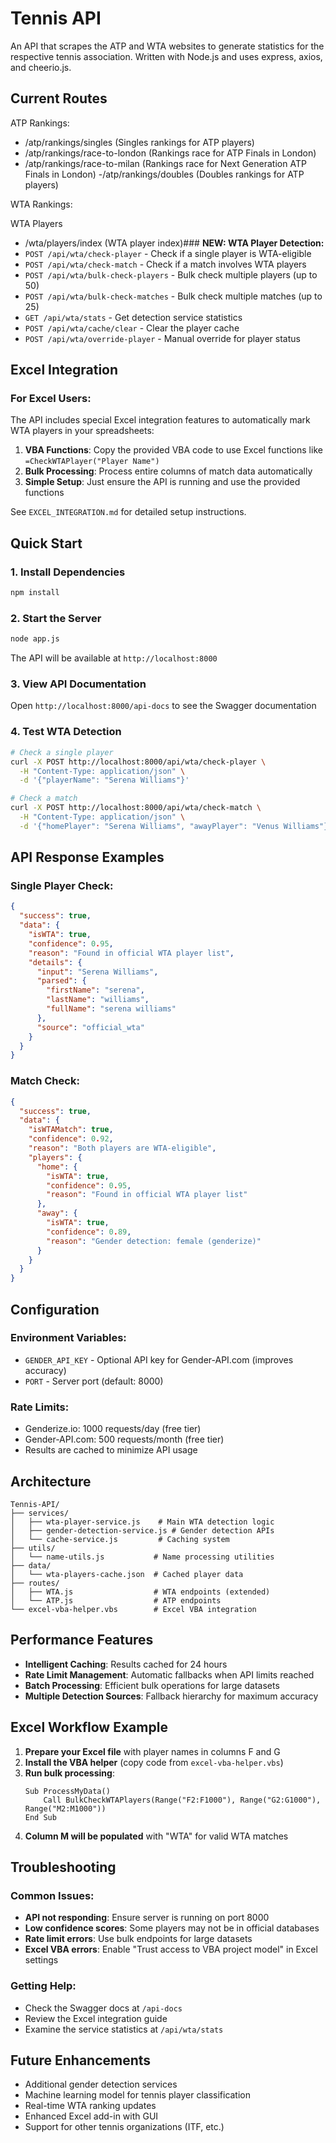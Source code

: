 # Tennis API
An API that scrapes the ATP and WTA websites to generate statistics for the respective tennis association. Written with
Node.js and uses express, axios, and cheerio.js.

## Current Routes
ATP Rankings:
- /atp/rankings/singles (Singles rankings for ATP players)
- /atp/rankings/race-to-london (Rankings race for ATP Finals in London)
- /atp/rankings/race-to-milan (Rankings race for Next Generation ATP Finals in London)
-/atp/rankings/doubles (Doubles rankings for ATP players)

WTA Rankings:

WTA Players
- /wta/players/index (WTA player index)### **NEW: WTA Player Detection:**
- `POST /api/wta/check-player` - Check if a single player is WTA-eligible
- `POST /api/wta/check-match` - Check if a match involves WTA players
- `POST /api/wta/bulk-check-players` - Bulk check multiple players (up to 50)
- `POST /api/wta/bulk-check-matches` - Bulk check multiple matches (up to 25)
- `GET /api/wta/stats` - Get detection service statistics
- `POST /api/wta/cache/clear` - Clear the player cache
- `POST /api/wta/override-player` - Manual override for player status

## Excel Integration

### For Excel Users:
The API includes special Excel integration features to automatically mark WTA players in your spreadsheets:

1. **VBA Functions**: Copy the provided VBA code to use Excel functions like `=CheckWTAPlayer("Player Name")`
2. **Bulk Processing**: Process entire columns of match data automatically
3. **Simple Setup**: Just ensure the API is running and use the provided functions

See `EXCEL_INTEGRATION.md` for detailed setup instructions.

## Quick Start

### 1. Install Dependencies
```bash
npm install
```

### 2. Start the Server
```bash
node app.js
```
The API will be available at `http://localhost:8000`

### 3. View API Documentation
Open `http://localhost:8000/api-docs` to see the Swagger documentation

### 4. Test WTA Detection
```bash
# Check a single player
curl -X POST http://localhost:8000/api/wta/check-player \
  -H "Content-Type: application/json" \
  -d '{"playerName": "Serena Williams"}'

# Check a match
curl -X POST http://localhost:8000/api/wta/check-match \
  -H "Content-Type: application/json" \
  -d '{"homePlayer": "Serena Williams", "awayPlayer": "Venus Williams"}'
```

## API Response Examples

### Single Player Check:
```json
{
  "success": true,
  "data": {
    "isWTA": true,
    "confidence": 0.95,
    "reason": "Found in official WTA player list",
    "details": {
      "input": "Serena Williams",
      "parsed": {
        "firstName": "serena",
        "lastName": "williams",
        "fullName": "serena williams"
      },
      "source": "official_wta"
    }
  }
}
```

### Match Check:
```json
{
  "success": true,
  "data": {
    "isWTAMatch": true,
    "confidence": 0.92,
    "reason": "Both players are WTA-eligible",
    "players": {
      "home": {
        "isWTA": true,
        "confidence": 0.95,
        "reason": "Found in official WTA player list"
      },
      "away": {
        "isWTA": true,
        "confidence": 0.89,
        "reason": "Gender detection: female (genderize)"
      }
    }
  }
}
```

## Configuration

### Environment Variables:
- `GENDER_API_KEY` - Optional API key for Gender-API.com (improves accuracy)
- `PORT` - Server port (default: 8000)

### Rate Limits:
- Genderize.io: 1000 requests/day (free tier)
- Gender-API.com: 500 requests/month (free tier)
- Results are cached to minimize API usage

## Architecture

```
Tennis-API/
├── services/
│   ├── wta-player-service.js    # Main WTA detection logic
│   ├── gender-detection-service.js # Gender detection APIs
│   └── cache-service.js         # Caching system
├── utils/
│   └── name-utils.js           # Name processing utilities
├── data/
│   └── wta-players-cache.json  # Cached player data
├── routes/
│   ├── WTA.js                  # WTA endpoints (extended)
│   └── ATP.js                  # ATP endpoints
└── excel-vba-helper.vbs        # Excel VBA integration
```

## Performance Features

- **Intelligent Caching**: Results cached for 24 hours
- **Rate Limit Management**: Automatic fallbacks when API limits reached
- **Batch Processing**: Efficient bulk operations for large datasets
- **Multiple Detection Sources**: Fallback hierarchy for maximum accuracy

## Excel Workflow Example

1. **Prepare your Excel file** with player names in columns F and G
2. **Install the VBA helper** (copy code from `excel-vba-helper.vbs`)
3. **Run bulk processing**:
   ```vba
   Sub ProcessMyData()
       Call BulkCheckWTAPlayers(Range("F2:F1000"), Range("G2:G1000"), Range("M2:M1000"))
   End Sub
   ```
4. **Column M will be populated** with "WTA" for valid WTA matches

## Troubleshooting

### Common Issues:
- **API not responding**: Ensure server is running on port 8000
- **Low confidence scores**: Some players may not be in official databases
- **Rate limit errors**: Use bulk endpoints for large datasets
- **Excel VBA errors**: Enable "Trust access to VBA project model" in Excel settings

### Getting Help:
- Check the Swagger docs at `/api-docs`
- Review the Excel integration guide
- Examine the service statistics at `/api/wta/stats`

## Future Enhancements

- Additional gender detection services
- Machine learning model for tennis player classification
- Real-time WTA ranking updates
- Enhanced Excel add-in with GUI
- Support for other tennis organizations (ITF, etc.)

